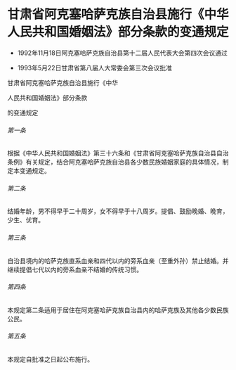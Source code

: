 # 甘肃省阿克塞哈萨克族自治县施行《中华人民共和国婚姻法》部分条款的变通规定

- 1992年11月18日阿克塞哈萨克族自治县第十二届人民代表大会第四次会议通过

- 1993年5月22日甘肃省第八届人大常委会第三次会议批准

<!-- INFO END -->

甘肃省阿克塞哈萨克族自治县施行《中华

人民共和国婚姻法》部分条款

的变通规定

###### 第一条

根据《中华人民共和国婚姻法》第三十六条和《甘肃省阿克塞哈萨克族自治县自治条例》有关规定，结合阿克塞哈萨克族自治县各少数民族婚姻家庭的具体情况，制定本变通规定。

###### 第二条

结婚年龄，男不得早于二十周岁，女不得早于十八周岁。提倡、鼓励晚婚、晚育，少生、优育。

###### 第三条

自治县境内的哈萨克族直系血亲和四代以内的旁系血亲（至重外孙）禁止结婚。并继续提倡七代以内的旁系血亲不结婚的传统习惯。

###### 第四条

本规定第二条适用于居住在阿克塞哈萨克族自治县内的哈萨克族及其他各少数民族公民。

###### 第五条

本规定自批准之日起公布施行。

